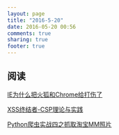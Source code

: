 ```yaml
---
layout: page
title: "2016-5-20"
date: 2016-05-20 00:56
comments: true
sharing: true
footer: true
---
```


## 阅读

[IE为什么把火狐和Chrome给打伤了](http://mp.weixin.qq.com/s?__biz=MzAxOTc0NzExNg==&mid=417017336&idx=1&sn=b3b5691b136457fe1c0a27d4b6548a54&scene=21#wechat_redirect)

[XSS终结者-CSP理论与实践](https://github.com/joeyguo/blog/issues/5)

[Python爬虫实战四之抓取淘宝MM照片](http://cuiqingcai.com/1001.html)

